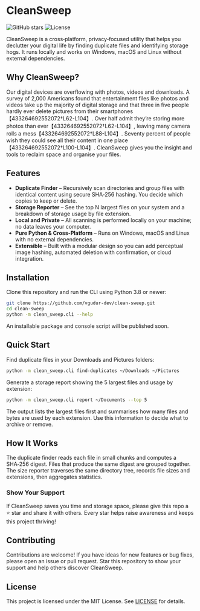 # CleanSweep
![GitHub stars](https://img.shields.io/github/stars/vgudur-dev/clean-sweep?style=social) ![License](https://img.shields.io/badge/license-MIT-blue.svg)


CleanSweep is a cross‑platform, privacy‑focused utility that helps you declutter your digital life by finding duplicate files and identifying storage hogs. It runs locally and works on Windows, macOS and Linux without external dependencies.

## Why CleanSweep?

Our digital devices are overflowing with photos, videos and downloads. A survey of 2,000 Americans found that entertainment files like photos and videos take up the majority of digital storage and that three in five people hardly ever delete pictures from their smartphones【433264692552072†L62-L104】. Over half admit they’re storing more photos than ever【433264692552072†L62-L104】, leaving many camera rolls a mess【433264692552072†L88-L104】. Seventy percent of people wish they could see all their content in one place【433264692552072†L100-L104】. CleanSweep gives you the insight and tools to reclaim space and organise your files.

## Features

- **Duplicate Finder** – Recursively scan directories and group files with identical content using secure SHA‑256 hashing. You decide which copies to keep or delete.
- **Storage Reporter** – See the top N largest files on your system and a breakdown of storage usage by file extension.
- **Local and Private** – All scanning is performed locally on your machine; no data leaves your computer.
- **Pure Python & Cross‑Platform** – Runs on Windows, macOS and Linux with no external dependencies.
- **Extensible** – Built with a modular design so you can add perceptual image hashing, automated deletion with confirmation, or cloud integration.

## Installation

Clone this repository and run the CLI using Python 3.8 or newer:

```bash
git clone https://github.com/vgudur-dev/clean-sweep.git
cd clean-sweep
python -m clean_sweep.cli --help
```

An installable package and console script will be published soon.

## Quick Start

Find duplicate files in your Downloads and Pictures folders:

```bash
python -m clean_sweep.cli find-duplicates ~/Downloads ~/Pictures
```

Generate a storage report showing the 5 largest files and usage by extension:

```bash
python -m clean_sweep.cli report ~/Documents --top 5
```

The output lists the largest files first and summarises how many files and bytes are used by each extension. Use this information to decide what to archive or remove.

## How It Works

The duplicate finder reads each file in small chunks and computes a SHA‑256 digest. Files that produce the same digest are grouped together. The size reporter traverses the same directory tree, records file sizes and extensions, then aggregates statistics.

### Show Your Support

If CleanSweep saves you time and storage space, please give this repo a ⭐ star and share it with others. Every star helps raise awareness and keeps this project thriving!

## Contributing

Contributions are welcome! If you have ideas for new features or bug fixes, please open an issue or pull request. Star this repository to show your support and help others discover CleanSweep.

## License

This project is licensed under the MIT License. See [LICENSE](LICENSE) for details.
